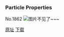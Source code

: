 ### Particle Properties
No.1862
![图片不见了~~~](https://imgs.xkcd.com/comics/particle_properties.png)

[原址](https://xkcd.com//1862) [下载](https://imgs.xkcd.com/comics/particle_properties.png)

